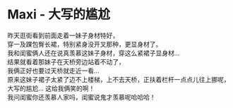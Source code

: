 
# Maxi - 大写的尴尬  
  
昨天逛街看到前面走着一妹子身材特好，  
穿一及踝包臀长裙，特别紧身没开叉那种，更显身材了。  
我和闺蜜俩人还在说真羡慕这妹子身材，穿这么紧裙子显身材…   
结果就看着那妹子在天桥旁边站着不动了，  
我俩正好也要过天桥就走近一看…  
原来这妹子裙子太紧了迈不上楼梯，上不去天桥，正扶着栏杆一点点儿往上挪呢，  
大写的尴尬… 这给我俩笑的啊！  
我问闺蜜你还羡慕人家吗，闺蜜说鬼才羡慕呢哈哈哈！  

